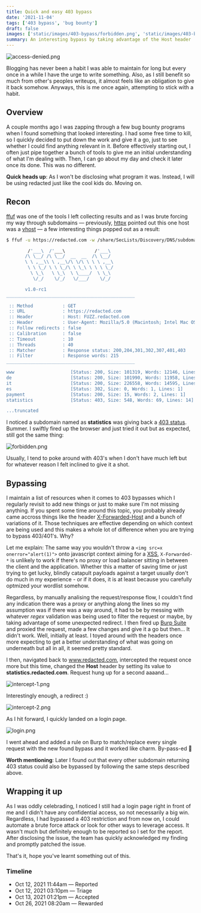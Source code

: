 ```yaml
---
title: Quick and easy 403 bypass
date: '2021-11-04'
tags: ['403 bypass', 'bug bounty']
draft: false
images: ['static/images/403-bypass/forbidden.png', 'static/images/403-bypass/intercept-1.png','static/images/403-bypass/intercept-2.png', 'static/images/403-bypass/login.png', 'static/images/403-bypass/access-denied.png']
summary: An interesting bypass by taking advantage of the Host header
---
```


![access-denied.png](/static/images/403-bypass/access-denied.png)

Blogging has never been a habit I was able to maintain for long but every once in a while I have the urge to write something. Also, as I still benefit so much from other's peoples writeups, it almost feels like an obligation to give it back somehow. Anyways, this is me once again, attempting to stick with a habit.

## Overview

A couple months ago I was zapping through a few bug bounty programs when I found something that looked interesting. I had some free time to kill, so I quickly decided to put down the work and give it a go, just to see whether I could find anything relevant in it.
Before effectively starting out, I often just pipe together a bunch of tools to give me an initial understanding of what I'm dealing with. Then, I can go about my day and check it later once its done. This was no different.

__Quick heads up__: As I won't be disclosing what program it was. Instead, I will be using redacted just like the cool kids do. Moving on.

## Recon

[ffuf](https://github.com/ffuf/ffuf) was one of the tools I left collecting results and as I was brute forcing my way through subdomains — previously, [httpx](https://github.com/projectdiscovery/httpx) pointed out this one host was a [vhost](https://en.wikipedia.org/wiki/Virtual_hosting) — a few interesting things popped out as a result: 

```bash
$ ffuf -u https://redacted.com -w /share/SecLists/Discovery/DNS/subdomains-top1million-20000.txt -H "Host: FUZZ.redacted.com" -H "User-Agent: Mozilla/5.0 (Macintosh; Intel Mac OS X 10_14_6) AppleWebKit/537.36 (KHTML, like Gecko) Chrome/95.0.4638.54 Safari/537.36" -fw 215

        /'___\  /'___\           /'___\
       /\ \__/ /\ \__/  __  __  /\ \__/
       \ \ ,__\\ \ ,__\/\ \/\ \ \ \ ,__\
        \ \ \_/ \ \ \_/\ \ \_\ \ \ \ \_/
         \ \_\   \ \_\  \ \____/  \ \_\
          \/_/    \/_/   \/___/    \/_/

       v1.0-rc1
________________________________________________

 :: Method           : GET
 :: URL              : https://redacted.com
 :: Header           : Host: FUZZ.redacted.com
 :: Header           : User-Agent: Mozilla/5.0 (Macintosh; Intel Mac OS X 10_14_6) AppleWebKit/537.36 (KHTML, like Gecko) Chrome/95.0.4638.54 Safari/537.36
 :: Follow redirects : false
 :: Calibration      : false
 :: Timeout          : 10
 :: Threads          : 40
 :: Matcher          : Response status: 200,204,301,302,307,401,403
 :: Filter           : Response words: 215
________________________________________________

www                     [Status: 200, Size: 101319, Words: 12146, Lines: 1073]
de                      [Status: 200, Size: 101990, Words: 11958, Lines: 1057]
it                      [Status: 200, Size: 226558, Words: 14595, Lines: 1061]
es                      [Status: 302, Size: 0, Words: 1, Lines: 1]
payment                 [Status: 200, Size: 15, Words: 2, Lines: 1]
statistics              [Status: 403, Size: 548, Words: 69, Lines: 14]

...truncated 
```
I noticed a subdomain named as __statistics__ was giving back a [403 status](https://developer.mozilla.org/en-US/docs/Web/HTTP/Status/403). Bummer. I swiftly fired up the browser and just tried it out but as expected, still got the same thing: 

![forbidden.png](/static/images/403-bypass/forbidden.png)

Usually, I tend to poke around with 403's when I don't have much left but for whatever reason I felt inclined to give it a shot.

## Bypassing

I maintain a list of resources when it comes to 403 bypasses which I regularly revisit to add new things or just to make sure I'm not missing anything. If you spent some time around this topic, you probably already came accross things like the header [X-Forwarded-Host](https://developer.mozilla.org/en-US/docs/Web/HTTP/Headers/X-Forwarded-Host) and a bunch of variations of it. Those techniques are effective depending on which context are being used and this makes a whole lot of difference when you are trying to bypass 403/401's. Why? 

Let me explain: The same way you wouldn't throw a `<img src=x onerror="alert(1)">` onto javascript context aiming for a [XSS](https://owasp.org/www-community/attacks/xss/), `X-Forwarded-*` is unlikely to work if there's no proxy or load balancer sitting in between the client and the application. Whether this a matter of saving time or just trying to get lucky, blindly catapult payloads against a target usually don't do much in my experience - or if it does, it is at least because you carefully optmized your wordlist somehow.

Regardless, by manually analising the request/response flow, I couldn't find any indication there was a proxy or anything along the lines so my assumption was if there was a way around, it had to be by messing with whatever _regex_ validation was being used to filter the request or maybe, by taking advantage of some unexpected redirect. I then fired up [Burp Suite](https://portswigger.net/burp) and proxied the request, made a few changes and give it a go but then... It didn't work. Well, initially at least. I toyed around with the headers once more expecting to get a better understanding of what was going on underneath but all in all, it seemed pretty standard. 

I then, navigated back to www.redacted.com, intercepted the request once more but this time, changed the __Host__ header by setting its value to __statistics.redacted.com__. Request hung up for a second aaaand... 

![intercept-1.png](/static/images/403-bypass/intercept-1.png)

Interestingly enough, a redirect :) 

![intercept-2.png](/static/images/403-bypass/intercept-2.png)

As I hit forward, I quickly landed on a login page.

![login.png](/static/images/403-bypass/login.png)

I went ahead and added a rule on Burp to match/replace every single request with the new found bypass and it worked like charm. By-pass-ed 🥳 

__Worth mentioning__: Later I found out that every other subdomain returning 403 status could also be bypassed by following the same steps described above.

## Wrapping it up

As I was oddly celebrading, I noticed I still had a login page right in front of me and I didn't have any confidential access, so not necessarily a big win. Regardless, I had bypassed a 403 restriction and from now on, I could automate a brute force attack or look for other ways to leverage access. It wasn't much but definitely enough to be reported so I set for the report. After disclosing the issue, the team has quickly acknowledged my finding and promptly patched the issue.

That's it, hope you've learnt something out of this.

### Timeline

* Oct 12, 2021 11:44am — Reported
* Oct 12, 2021 03:10pm — Triage
* Oct 13, 2021 01:21pm — Accepted
* Oct 26, 2021 08:20am — Rewarded